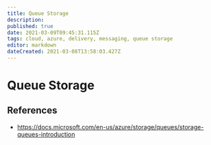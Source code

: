 ```yaml
---
title: Queue Storage
description: 
published: true
date: 2021-03-09T09:45:31.115Z
tags: cloud, azure, delivery, messaging, queue storage
editor: markdown
dateCreated: 2021-03-08T13:58:03.427Z
---
```


# Queue Storage

## References

- https://docs.microsoft.com/en-us/azure/storage/queues/storage-queues-introduction	